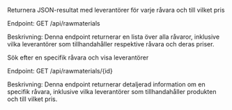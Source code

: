 Returnera JSON-resultat med leverantörer för varje råvara och till vilket pris

Endpoint: GET /api/rawmaterials

Beskrivning:
Denna endpoint returnerar en lista över alla råvaror, inklusive vilka leverantörer som tillhandahåller respektive råvara och deras priser.

Sök efter en specifik råvara och visa leverantörer

Endpoint: GET /api/rawmaterials/{id}

Beskrivning:
Denna endpoint returnerar detaljerad information om en specifik råvara, inklusive vilka leverantörer som tillhandahåller produkten och till vilket pris.
